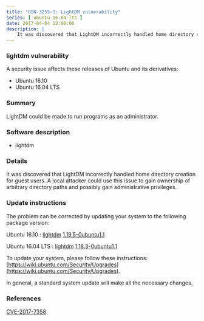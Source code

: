 ```yaml
---
title: "USN-3255-1: LightDM vulnerability"
series: [ ubuntu-16.04-lts ]
date: 2017-04-04 12:00:00
description: |
    It was discovered that LightDM incorrectly handled home directory creation for guest users. A local attacker could use this issue to gain ownership of arbitrary directory paths and possibly gain administrative privileges. 
--- 
```

 
### lightdm vulnerability

A security issue affects these releases of Ubuntu and its derivatives:

* Ubuntu 16.10
* Ubuntu 16.04 LTS

### Summary

LightDM could be made to run programs as an administrator. 

### Software description

* lightdm 

### Details

It was discovered that LightDM incorrectly handled home directory creation for guest users. A local attacker could use this issue to gain ownership of arbitrary directory paths and possibly gain administrative privileges. 

### Update instructions

The problem can be corrected by updating your system to the following package version:

Ubuntu 16.10
 : [lightdm](https://launchpad.net/ubuntu/+source/lightdm) <span> [1.19.5-0ubuntu1.1](https://launchpad.net/ubuntu/+source/lightdm/1.19.5-0ubuntu1.1) </span> 

Ubuntu 16.04 LTS
 : [lightdm](https://launchpad.net/ubuntu/+source/lightdm) <span> [1.18.3-0ubuntu1.1](https://launchpad.net/ubuntu/+source/lightdm/1.18.3-0ubuntu1.1) </span> 

To update your system, please follow these instructions: [https://wiki.ubuntu.com/Security/Upgrades](https://wiki.ubuntu.com/Security/Upgrades).

In general, a standard system update will make all the necessary changes. 

### References

 [CVE-2017-7358](http://people.ubuntu.com/~ubuntu-security/cve/CVE-2017-7358)
 
